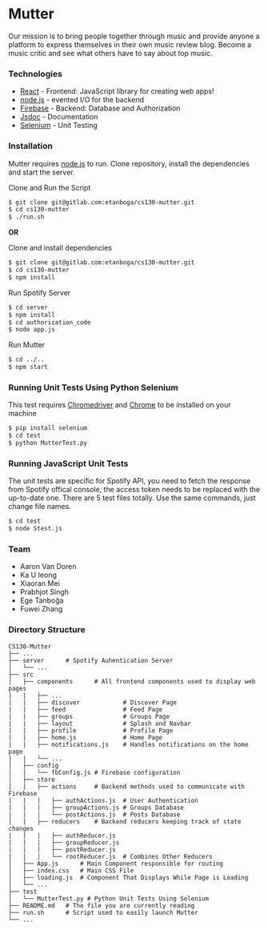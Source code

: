 # Mutter
Our mission is to bring people together through music and provide anyone a platform to express
themselves in their own music review blog. Become a music critic and see what others have to
say about top music.


### Technologies
* [React](https://reactjs.org/) - Frontend: JavaScript library for creating web apps!
* [node.js](http://nodejs.org) - evented I/O for the backend
* [Firebase](https://firebase.google.com/) - Backend: Database and Authorization
* [Jsdoc](https://devdocs.io/jsdoc/) - Documentation
* [Selenium](https://selenium-python.readthedocs.io/) - Unit Testing


### Installation
Mutter requires [node.js](https://nodejs.org/) to run.
Clone repository, install the dependencies and start the server.

Clone and Run the Script
```sh
$ git clone git@gitlab.com:etanboga/cs130-mutter.git
$ cd cs130-mutter
$ ./run.sh
```

**OR**

Clone and install dependencies
```sh
$ git clone git@gitlab.com:etanboga/cs130-mutter.git
$ cd cs130-mutter
$ npm install
```

Run Spotify Server
```sh
$ cd server
$ npm install
$ cd authorization_code
$ node app.js
```

Run Mutter
```sh
$ cd ../..
$ npm start
```


### Running Unit Tests Using Python Selenium
This test requires [Chromedriver](https://chromedriver.chromium.org/downloads) and [Chrome](https://www.google.com/chrome/) to be installed on your machine 
```sh
$ pip install selenium
$ cd test
$ python MutterTest.py
```
### Running JavaScript Unit Tests
The unit tests are specific for Spotify API, you need to fetch the response from Spotify offical console, the access token needs to be replaced with the up-to-date one. There are 5 test files totally. Use the same commands, just change file names.
```sh
$ cd test
$ node Stest.js
```


### Team
* Aaron Van Doren
* Ka U Ieong
* Xiaoran Mei
* Prabhjot Singh
* Ege Tanboğa
* Fuwei Zhang


### Directory Structure
    CS130-Mutter
    ├── ...
    ├── server      # Spotify Auhentication Server
    │   └── ...
    ├── src
    │   ├── components      # All frontend components used to display web pages 
    |   |   ├── ...
    |   |   ├── discover            # Discover Page
    |   |   ├── feed                # Feed Page
    |   |   ├── groups              # Groups Page
    |   |   ├── layout              # Splash and Navbar
    |   |   ├── profile             # Profile Page
    |   |   ├── home.js             # Home Page
    |   |   ├── notifications.js    # Handles notifications on the home page
    |   |   └── ...
    │   ├── config
    |   |   └── fbConfig.js # Firebase configuration
    │   ├── store
    |   |   ├── actions     # Backend methods used to communicate with Firebase
    |   |   |   ├── authActions.js  # User Authentication
    |   |   |   ├── groupActions.js # Groups Database
    |   |   |   └── postActions.js  # Posts Database
    │   |   ├── reducers    # Backend reducers keeping track of state changes
    |   |   |   ├── authReducer.js  
    |   |   |   ├── groupReducer.js 
    |   |   |   ├── postReducer.js 
    |   |   |   └── rootReducer.js  # Combines Other Reducers
    │   ├── App.js      # Main Component responsible for routing
    │   ├── index.css   # Main CSS File
    │   ├── loading.js  # Component That Displays While Page is Loading
    │   └── ...
    ├── test
    │   └── MutterTest.py # Python Unit Tests Using Selenium 
    ├── README.md   # The file you are currently reading 
    ├── run.sh      # Script used to easily launch Mutter
    └── ...
